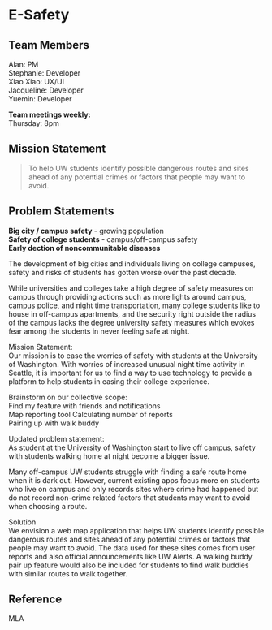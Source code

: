 # E-Safety

## Team Members
Alan: PM  
Stephanie: Developer  
Xiao Xiao: UX/UI  
Jacqueline: Developer  
Yuemin: Developer 

**Team meetings weekly:**  
Thursday: 8pm  

## Mission Statement
>To help UW students identify possible dangerous routes and sites ahead of any potential crimes or factors that people may want to avoid.

## Problem Statements  
**Big city / campus safety** - growing population   
**Safety of college students** - campus/off-campus safety  
**Early dection of noncommunitable diseases**   

The development of big cities and individuals living on college campuses, safety and risks of students has gotten worse over the past decade.

While universities and colleges take a high degree of safety measures on campus through providing actions such as more lights around campus, campus police, and night time transportation, many college students like to house in off-campus apartments, and the security right outside the radius of the campus lacks the degree university safety measures which evokes fear among the students in never feeling safe at night. 

Mission Statement: <br>
Our mission is to ease the worries of safety with students at the University of Washington. With worries of increased unusual night time activity in Seattle, it is important for us to find a way to use technology to provide a platform to help students in easing their college experience.

Brainstorm on our collective scope: <br>
Find my feature with friends and notifications<br>
Map reporting tool Calculating number of reports<br>
Pairing up with walk buddy<br>

Updated problem statement: <br>
As student at the University of Washington start to live off campus, safety with students walking home at night become a bigger issue.

Many off-campus UW students struggle with finding a safe route home when it is dark out. However, current existing apps focus more on students who live on campus and only records sites where crime had happened but do not record non-crime related factors that students may want to avoid when choosing a route. 

Solution<br>
We envision a web map application that helps UW students identify possible dangerous routes and sites ahead of any potential crimes or factors that people may want to avoid. The data used for these sites comes from user reports and also official announcements like UW Alerts. A walking buddy pair up feature would also be included for students to find walk buddies with similar routes to walk together.

## Reference
MLA

